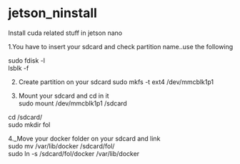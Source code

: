 # jetson_ninstall
Install cuda related stuff in jetson nano

1.You have to insert your sdcard and check partition name..use the following  
  
sudo fdisk -l  
lsblk -f  
  
2. Create partition on your sdcard
sudo mkfs -t ext4 /dev/mmcblk1p1

3. Mount your sdcard and cd in it  
sudo mount /dev/mmcblk1p1 /sdcard
  
cd /sdcard/   
sudo mkdir fol  

4._Move your docker folder on your sdcard and link  
sudo mv /var/lib/docker /sdcard/fol/  
sudo ln -s /sdcard/fol/docker /var/lib/docker  


